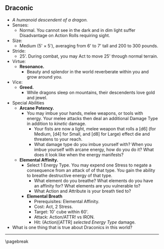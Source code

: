 ## Draconic

* *A humanoid descendent of a dragon.*
* Senses:
    * Normal. You cannot see in the dark and in dim light suffer Disadvantage on Action Rolls requiring sight.
* Size:
    * Medium (5' × 5'), averaging from 6' to 7' tall and 200 to 300 pounds.
* Stride:
    * 25'. During combat, you may Act to move 25' through normal terrain.
* Virtue:
    * **Resonance.**
        * Beauty and splendor in the world reverberate within you and grow around you.
* Vice:
    * **Greed.**
        * While dragons sleep on mountains, their descendents love gold and jewel.
* Special Abilities
    * **Arcane Potency.**
        * You may imbue your hands, melee weapons, or tools with energy. Your melee attacks then deal an additional Damage Type in addition to *kinetic* damage.
            * Your fists are now a light, melee weapon that rolls a \[d6\] (for Medium, \[d4\] for Small, and \[d8\] for Large) effect die and threatens to your reach.
            * What damage type do you imbue yourself with? When you imbue yourself with arcane energy, how do you do it? What does it look like when the energy manifests?
    * **Elemental Affinity.**
        * Select 1 Energy Type. You may expend one Stress to negate a consequence from an attack of of that type. You gain the ability to breathe destructive energy of that type.
            * What element do you breathe? What elements do you have an affinity for? What elements are you vulnerable to?
            * What Action and Attribute is your breath tied to?
        * **Elemental Breath**
            * Prerequisites: Elemental Affinity.
            * Cost: Act, 2 Stress.
            * Target: 10' cube within 60'.
            * Attack: Action/ATTR! vs IRON.
            * Hit: (Action)[ATTR] *selected Energy Type* damage.
* What is one thing that is true about Draconics in this world?

* * * * * * * * * * * * * * * * * * * * * * * * * * * * * * * * * * * * * * * *

\pagebreak
